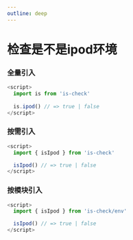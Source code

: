 ```yaml
---
outline: deep
---
```


# 检查是不是ipod环境

### 全量引入
```javascript
<script>
  import is from 'is-check'
  
  is.ipod() // => true | false
</script>
````
### 按需引入
```javascript
<script>
  import { isIpod } from 'is-check'

  isIpod() // => true | false
</script>
````
### 按模块引入
```javascript
<script>
  import { isIpod } from 'is-check/env'

  isIpod() // => true | false
</script>
````
